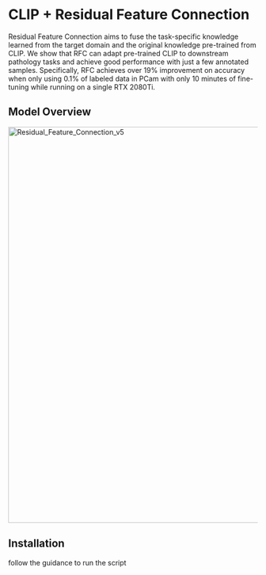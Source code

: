 # CLIP + Residual Feature Connection

Residual Feature Connection aims to fuse the task-specific knowledge learned from the target domain and the original knowledge pre-trained from CLIP. We show that RFC can adapt pre-trained CLIP to downstream pathology tasks and achieve good performance with just a few annotated samples. Specifically, RFC achieves over 19% improvement on accuracy when only using 0.1% of labeled data in PCam with only 10 minutes of fine-tuning while running on a single RTX 2080Ti.

## Model Overview
<img width="800" alt="Residual_Feature_Connection_v5" src="https://user-images.githubusercontent.com/40489953/213370883-ed6b540b-de66-44f2-bc66-2d88d58b4f63.png">

## Installation
follow the guidance to run the script

